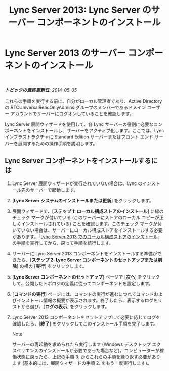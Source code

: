 ﻿---
title: 'Lync Server 2013: Lync Server のサーバー コンポーネントのインストール'
TOCTitle: Lync Server のサーバー コンポーネントのインストール
ms:assetid: 186aed6e-7adf-4a92-9f2e-f9a4de5ff202
ms:mtpsurl: https://technet.microsoft.com/ja-jp/library/Gg398239(v=OCS.15)
ms:contentKeyID: 48271399
ms.date: 05/19/2016
mtps_version: v=OCS.15
ms.translationtype: HT
---

# Lync Server 2013 のサーバー コンポーネントのインストール

 

_**トピックの最終更新日:** 2014-05-05_

これらの手順を実行する前に、自分がローカル管理者であり、Active Directory の RTCUniversalReadOnlyAdmins グループのメンバーであるドメイン ユーザー アカウントでサーバーにログオンしていることを確認します。

Lync Server 展開ウィザードを使用して、各 Lync サーバーの役割に必要なコンポーネントをインストールし、サーバーをアクティブ化します。ここでは、Lync インフラストラクチャに Standard Edition サーバーまたはフロント エンド サーバーを展開するための操作手順を説明します。

## Lync Server コンポーネントをインストールするには

1.  Lync Server 展開ウィザードが実行されていない場合は、Lync のインストール先のサーバーで起動します。

2.  \[**Lync Server システムのインストールまたは更新**\] をクリックします。

3.  展開ウィザードで、\[**ステップ 1: ローカル構成ストアのインストール**\] に緑のチェック マークが付いている (このサーバーにストアのローカル コピーが正しくインストールされている) ことを確認します。このチェック マークが付いていない場合は、サーバーにローカル構成ストアをインストールする必要があります。「[Lync Server 2013 でのローカル構成ストアのインストール](lync-server-2013-install-the-local-configuration-store.md)」の手順を実行してから、戻って手順を続行します。

4.  サーバーに Lync Server 2013 コンポーネントをインストールする準備ができたら、\[**ステップ 2: Lync Server コンポーネントのセットアップまたは削除**\] の横の \[**実行**\] をクリックします。

5.  \[**Lync Server コンポーネントのセットアップ**\] ページで \[**次へ**\] をクリックして、公開したトポロジの定義に従ってコンポーネントを設定します。

6.  \[**コマンドの実行**\] ページには、コマンドの実行が進むにつれてコマンドおよびインストール情報の概要が表示されます。終了したら、表示するログをリストから選び、\[**ログの表示**\] をクリックします。

7.  Lync Server 2013 コンポーネントをセットアップして必要に応じてログを確認したら、\[**終了**\] をクリックしてこのインストール手順を完了します。
    
    > [!NOTE]
    > サーバーの再起動を求められたら実行します (Windows デスクトップ エクスペリエンスのインストールが必要であった場合など)。コンピューターが稼働状態に戻ったら、上記の手順 3. からこれらの手順を繰り返す必要があります (基本的には、展開ウィザードの手順 2. をもう一度実行します)。

